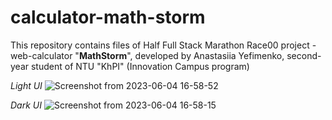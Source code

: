 # calculator-math-storm
This repository contains files of Half Full Stack Marathon Race00 project - web-calculator "**MathStorm**", developed by Anastasiia Yefimenko, second-year student of NTU "KhPI" (Innovation Campus program)

*Light UI*
![Screenshot from 2023-06-04 16-58-52](https://github.com/ghilkuz/calculator-math-storm/assets/105549011/1f8a1a9d-5ae6-4627-8de5-59abe4cc1064)


*Dark UI*
![Screenshot from 2023-06-04 16-58-15](https://github.com/ghilkuz/calculator-math-storm/assets/105549011/e87885d0-8784-4c28-8b36-90c43785180e)
